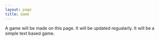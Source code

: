 ```yaml
---
layout: page
title: Game
---
```


A game will be made on this page. It will be updated regualarly. It will be a simple text based game.

<html>
  <html>
    <script src="http://ajax.googleapis.com/ajax/libs/jquery/1.9.0/jquery.min.js" type="text/javascript"></script> 
    <script src="http://www.skulpt.org/static/skulpt.min.js" type="text/javascript"></script> 
    <script src="http://www.skulpt.org/static/skulpt-stdlib.js" type="text/javascript"></script> 
    </html>
  <body>
    <canvas class="myCanvas" width="400" height="300">
      <script type="text/javascript">
        name = input("What is your name young adventurer: ")
        print("Hello", name)
        
      </script>
    </canvas>
  </body>
</html>  
